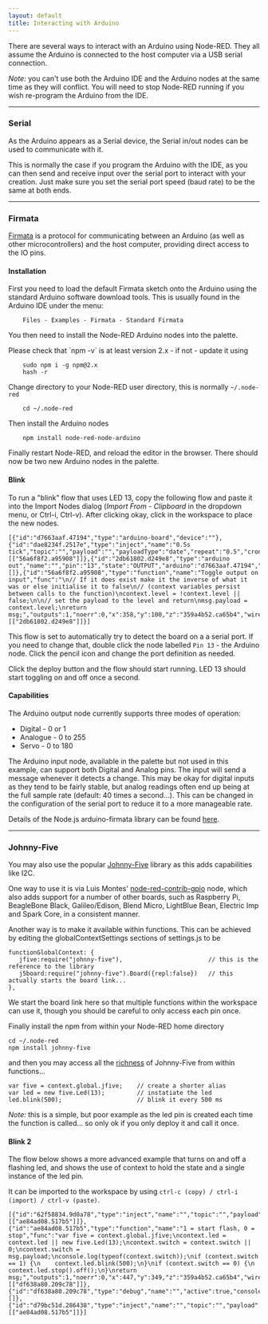 ```yaml
---
layout: default
title: Interacting with Arduino
---
```


There are several ways to interact with an Arduino using Node-RED. They
all assume the Arduino is connected to the host computer via a USB serial
connection.

*Note:* you can't use both the Arduino IDE and the Arduino nodes at the same time
as they will conflict. You will need to stop Node-RED running if you wish
re-program the Arduino from the IDE.

***

### Serial

As the Arduino appears as a Serial device, the Serial in/out nodes can be used
to communicate with it.

This is normally the case if you program the Arduino with the IDE, as you can
then send and receive input over the serial port to interact with your creation.
Just make sure you set the serial port speed (baud rate) to be the same at both
ends.

***

### Firmata

[Firmata](http://firmata.org/) is a protocol for communicating between an
Arduino (as well as other microcontrollers) and the host computer, providing
direct access to the IO pins.

#### Installation

First you need to load the default Firmata sketch onto the Arduino using the
standard Arduino software download tools. This is usually found in the Arduino
IDE under the menu:

        Files - Examples - Firmata - Standard Firmata

You then need to install the Node-RED Arduino nodes into the palette.

<div class="doc-callout">Please check that `npm -v` is at least version 2.x
- if not - update it using

        sudo npm i -g npm@2.x
        hash -r
</div>

Change directory to your Node-RED user directory, this is normally `~/.node-red`

        cd ~/.node-red

Then install the Arduino nodes

        npm install node-red-node-arduino

Finally restart Node-RED, and reload the editor in the browser.
There should now be two new Arduino nodes in the palette.

#### Blink

To run a "blink" flow that uses LED 13, copy the following flow and paste it
into the Import Nodes dialog (*Import From - Clipboard* in the dropdown menu, or
Ctrl-i, Ctrl-v). After clicking okay, click in the workspace to place the new nodes.

    [{"id":"d7663aaf.47194","type":"arduino-board","device":""},{"id":"dae8234f.2517e","type":"inject","name":"0.5s tick","topic":"","payload":"","payloadType":"date","repeat":"0.5","crontab":"","once":false,"x":150,"y":100,"z":"359a4b52.ca65b4","wires":[["56a6f8f2.a95908"]]},{"id":"2db61802.d249e8","type":"arduino out","name":"","pin":"13","state":"OUTPUT","arduino":"d7663aaf.47194","x":570.5,"y":100,"z":"359a4b52.ca65b4","wires":[]},{"id":"56a6f8f2.a95908","type":"function","name":"Toggle output on input","func":"\n// If it does exist make it the inverse of what it was or else initialise it to false\n// (context variables persist between calls to the function)\ncontext.level = !context.level || false;\n\n// set the payload to the level and return\nmsg.payload = context.level;\nreturn msg;","outputs":1,"noerr":0,"x":358,"y":100,"z":"359a4b52.ca65b4","wires":[["2db61802.d249e8"]]}]

This flow is set to automatically try to detect the board on a a serial port.
If you need to change that, double click
the node labelled `Pin 13` - the Arduino node. Click the pencil icon and change
the port definition as needed.

Click the deploy button and the flow should start running. LED 13 should start
toggling on and off once a second.

#### Capabilities

The Arduino output node currently supports three modes of operation:

 - Digital - 0 or 1
 - Analogue - 0 to 255
 - Servo - 0 to 180

The Arduino input node, available in the palette but not used in this example,
can support both Digital and Analog pins. The input will send a message whenever
it detects a change. This may be okay for digital inputs as they tend to be
fairly stable, but analog readings often end up being at the full sample rate
(default: 40 times a second...). This can be changed in the configuration of the
serial port to reduce it to a more manageable rate.

Details of the Node.js arduino-firmata library can be found [here](https://www.npmjs.com/package/arduino-firmata).

***

### Johnny-Five

You may also use the popular [Johnny-Five](https://www.npmjs.com/package/johnny-five)
library as this adds capabilities like I2C.

One way to use it is via Luis Montes'
[node-red-contrib-gpio](https://www.npmjs.com/package/node-red-contrib-gpio)
node, which also adds support for a number of other boards, such as
Raspberry Pi, BeagleBone Black, Galileo/Edison, Blend Micro, LightBlue Bean,
Electric Imp and Spark Core, in a consistent manner.

Another way is to make it available within functions.
This can be achieved by editing the globalContextSettings sections of settings.js to be

    functionGlobalContext: {
       jfive:require("johnny-five"),                        // this is the reference to the library
       j5board:require("johnny-five").Board({repl:false})   // this actually starts the board link...
    },

We start the board link here so that multiple functions within the workspace can
use it, though you should be careful to only access each pin once.

Finally install the npm from within your Node-RED home directory

    cd ~/.node-red
    npm install johnny-five

and then you may access all the [richness](https://github.com/rwaldron/johnny-five/wiki)
of Johnny-Five from within functions...

    var five = context.global.jfive;    // create a shorter alias
    var led = new five.Led(13);         // instatiate the led
    led.blink(500);                     // blink it every 500 ms

*Note:* this is a simple, but poor example as the led pin is created each time the
function is called... so only ok if you only deploy it and call it once.

#### Blink 2

The flow below shows a more advanced example that turns on and off a flashing led,
and shows the use of context to hold the state and a single instance of the led pin.

It can be imported to the workspace by using `ctrl-c (copy) / ctrl-i (import) / ctrl-v (paste)`.

    [{"id":"62f58834.9d0a78","type":"inject","name":"","topic":"","payload":"1","payloadType":"string","repeat":"","crontab":"","once":false,"x":226,"y":326,"z":"359a4b52.ca65b4","wires":[["ae84ad08.517b5"]]},{"id":"ae84ad08.517b5","type":"function","name":"1 = start flash, 0 = stop","func":"var five = context.global.jfive;\ncontext.led = context.led || new five.Led(13);\ncontext.switch = context.switch || 0;\ncontext.switch = msg.payload;\nconsole.log(typeof(context.switch));\nif (context.switch == 1) {\n    context.led.blink(500);\n}\nif (context.switch == 0) {\n    context.led.stop().off();\n}\nreturn msg;","outputs":1,"noerr":0,"x":447,"y":349,"z":"359a4b52.ca65b4","wires":[["df638a80.209c78"]]},{"id":"df638a80.209c78","type":"debug","name":"","active":true,"console":"false","complete":"false","x":645,"y":349,"z":"359a4b52.ca65b4","wires":[]},{"id":"d79bc51d.286438","type":"inject","name":"","topic":"","payload":"0","payloadType":"string","repeat":"","crontab":"","once":false,"x":224.4000244140625,"y":364.60003662109375,"z":"359a4b52.ca65b4","wires":[["ae84ad08.517b5"]]}]
